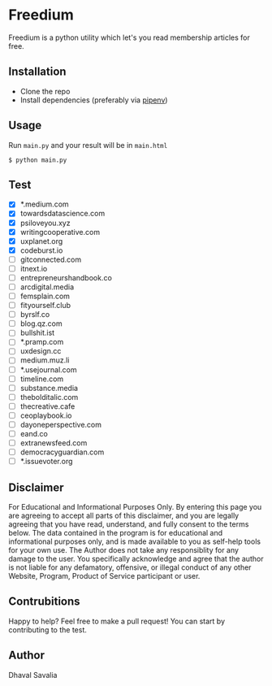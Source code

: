 # Freedium

Freedium is a python utility which let's you read membership articles for free.

## Installation

* Clone the repo 
* Install dependencies (preferably via [pipenv](https://pipenv.pypa.io/en/latest/))
  
## Usage

Run `main.py` and your result will be in `main.html`

    $ python main.py

## Test

- [x] *.medium.com
- [x] towardsdatascience.com
- [x] psiloveyou.xyz
- [x] writingcooperative.com
- [x] uxplanet.org
- [x] codeburst.io
- [ ] gitconnected.com
- [ ] itnext.io
- [ ] entrepreneurshandbook.co
- [ ] arcdigital.media
- [ ] femsplain.com
- [ ] fityourself.club
- [ ] byrslf.co
- [ ] blog.qz.com
- [ ] bullshit.ist
- [ ] *.pramp.com
- [ ] uxdesign.cc
- [ ] medium.muz.li
- [ ] *.usejournal.com
- [ ] timeline.com
- [ ] substance.media
- [ ] thebolditalic.com
- [ ] thecreative.cafe
- [ ] ceoplaybook.io
- [ ] dayoneperspective.com
- [ ] eand.co
- [ ] extranewsfeed.com
- [ ] democracyguardian.com
- [ ] *.issuevoter.org

## Disclaimer

For Educational and Informational Purposes Only. By entering this page you are agreeing to accept all parts of this disclaimer, and you are legally agreeing that you have read, understand, and fully consent to the terms below. The data contained in the program is for educational and informational purposes only, and is made available to you as self-help tools for your own use. The Author does not take any responsiblity for any damage to the user. You specifically acknowledge and agree that the author is not liable for any defamatory, offensive, or illegal conduct of any other Website, Program, Product of Service participant or user.

## Contrubitions

Happy to help? Feel free to make a pull request! You can start by contributing to the test.

## Author

Dhaval Savalia